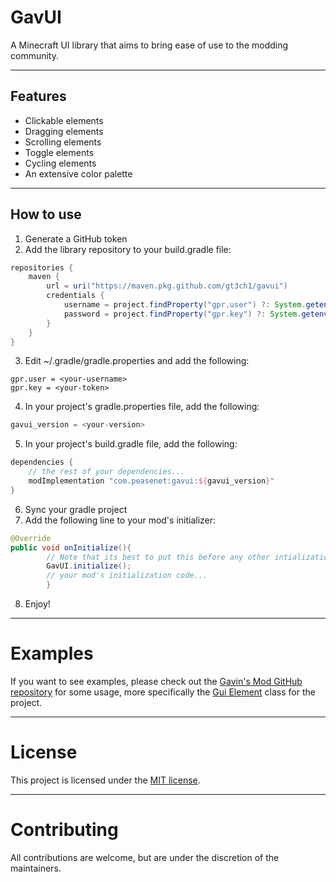 # GavUI

A Minecraft UI library that aims to bring ease of use to the modding community.

---

## Features

* Clickable elements
* Dragging elements
* Scrolling elements
* Toggle elements
* Cycling elements
* An extensive color palette

---

## How to use

1. Generate a GitHub token
2. Add the library repository to your build.gradle file:

```groovy
repositories {
    maven {
        url = uri("https://maven.pkg.github.com/gt3ch1/gavui")
        credentials {
            username = project.findProperty("gpr.user") ?: System.getenv("USERNAME")
            password = project.findProperty("gpr.key") ?: System.getenv("TOKEN")
        }
    }
}
```

3. Edit ~/.gradle/gradle.properties and add the following:

```
gpr.user = <your-username>
gpr.key = <your-token>
```

4. In your project's gradle.properties file, add the following:

```gradle
gavui_version = <your-version>
```

5. In your project's build.gradle file, add the following:

```groovy
dependencies {
    // the rest of your dependencies...
    modImplementation "com.peasenet:gavui:${gavui_version}"
}
```

6. Sync your gradle project
7. Add the following line to your mod's initializer:

```java
@Override
public void onInitialize(){
        // Note that its best to put this before any other intialization that requires the UI
        GavUI.initialize();
        // your mod's initialization code...
        }
```

8. Enjoy!

---

# Examples

If you want to see examples, please check out
the [Gavin's Mod GitHub repository](https://github.com/gt3ch1/minecraft-mod) for
some usage, more specifically
the [Gui Element](https://github.com/GT3CH1/minecraft-mod/blob/1.19-dev/src/main/java/com/peasenet/gui/GuiElement.java)
class for the project.

---

# License

This project is licensed under the [MIT license](LICENSE).

---

# Contributing

All contributions are welcome, but are under the discretion of the maintainers.